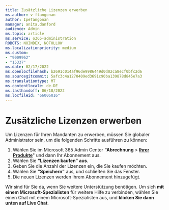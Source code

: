 ```yaml
---
title: Zusätzliche Lizenzen erwerben
ms.author: v-ftangonan
author: IpeTangonan
manager: anita.danford
audience: Admin
ms.topic: article
ms.service: o365-administration
ROBOTS: NOINDEX, NOFOLLOW
ms.localizationpriority: medium
ms.custom:
- "9009962"
- "15337"
ms.date: 02/17/2022
ms.openlocfilehash: b2691c014af96de9986449d0d02ca8ecf0bfc2d6
ms.sourcegitcommit: 5afc3c4a1270409ed3691c90ba139878d845e7a3
ms.translationtype: MT
ms.contentlocale: de-DE
ms.lasthandoff: 06/10/2022
ms.locfileid: "66006016"
---
```

# <a name="purchase-additional-licenses"></a>Zusätzliche Lizenzen erwerben

Um Lizenzen für Ihren Mandanten zu erwerben, müssen Sie globaler Administrator sein, um die folgenden Schritte ausführen zu können:

1. Wählen Sie im Microsoft 365 Admin Center **"Abrechnung** > [**Ihrer Produkte**](https://admin.microsoft.com/AdminPortal/Home?ref=subscriptions)" und dann Ihr Abonnement aus.
2. Wählen Sie **"Lizenzen kaufen" aus**.
3. Geben Sie die Anzahl der Lizenzen ein, die Sie kaufen möchten.
4. Wählen Sie **"Speichern"** aus, und schließen Sie das Fenster.
5. Die neuen Lizenzen werden Ihrem Abonnement hinzugefügt.

Wir sind für Sie da, wenn Sie weitere Unterstützung benötigen. Um sich **mit einem Microsoft-Spezialisten** für weitere Hilfe zu verbinden, wählen Sie einen Chat mit einem Microsoft-Spezialisten aus, und **klicken Sie dann unten auf Live Chat**.
